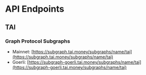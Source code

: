 # API Endpoints

## TAI

### Graph Protocol Subgraphs

* Mainnet: [https://subgraph.tai.money/subgraphs/name/tai](https://subgraph.tai.money/subgraphs/name/tai)
* Goerli: [https://subgraph-goerli.tai.money/subgraphs/name/tai](https://subgraph-goerli.tai.money/subgraphs/name/tai)

